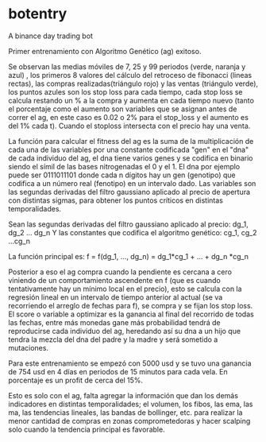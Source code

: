# botentry
A binance day trading bot

Primer entrenamiento con Algoritmo Genético (ag) exitoso.

Se observan las medias móviles de 7, 25 y 99 periodos (verde, naranja y azul) , los primeros 8 valores del cálculo del retroceso de fibonacci (lineas rectas), las compras realizadas(triángulo rojo) y las ventas (triángulo verde), los puntos azules son los stop loss para cada tiempo, cada stop loss se calcula restando un % a la compra y aumenta en cada tiempo nuevo (tanto el porcentaje como el aumento son variables que se asignan antes de correr el ag, en este caso es 0.02 o 2% para el stop_loss y el aumento es del 1% cada t). Cuando el stoploss intersecta con el precio hay una venta.

La función para calcular el fitness del ag es la suma de la multiplicación de cada una de las variables por una constante codificada "gen" en el "dna" de cada individuo del ag, el dna tiene varios genes y se codifica en binario siendo el símil de las bases nitrogenadas el 0 y el 1. El dna por ejemplo puede ser 0111011101 donde cada n dígitos hay un gen (genotipo) que codifica a un número real (fenotipo) en un intervalo dado. Las variables son las segundas derivadas del filtro gaussiano aplicado al precio de apertura con distintas sigmas, para obtener los puntos críticos en distintas temporalidades. 

Sean las segundas derivadas del filtro gaussiano aplicado al precio: dg_1, dg_2 ... dg_n
Y las constantes que codifica el algoritmo genético: cg_1, cg_2 ...cg_n

La función principal es: f = f(dg_1, ..., dg_n) = dg_1*cg_1 + ... + dg_n *cg_n

Posterior a eso el ag compra cuando la pendiente es cercana a cero viniendo de un comportamiento ascendente en f (que es cuando tentativamente hay un mínimo local en el precio), esto se calcula con la regresión lineal en un intervalo de tiempo anterior al actual (se va recorriendo el arreglo de fechas para f), se compra y se fijan los stop loss. El score o variable a optimizar es la ganancia al final del recorrido de todas las fechas, entre más monedas gane más probabilidad tendrá de reproducirse cada individuo del ag, heredando así su dna a un hijo que tendra la mezcla del dna del padre y la madre y será sometido a mutaciones.

Para este entrenamiento se empezó con 5000 usd y se tuvo una ganancia de 754 usd en 4 días en periodos de 15 minutos para cada vela. En porcentaje es un profit de cerca del 15%.

Esto es solo con el ag, falta agregar la información que dan los demás indicadores en distintas temporalidades; el volumen, los fibos, las ema, las ma, las tendencias lineales, las bandas de bollinger, etc. para realizar la menor cantidad de compras en zonas comprometedoras y hacer scalping solo cuando la tendencia principal es favorable.

